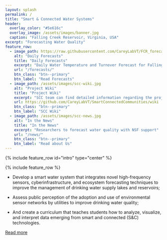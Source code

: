 ```yaml
---
layout: splash
permalink: /
title: "Smart & Connected Water Systems"
header:
  overlay_color: "#5e616c"
  overlay_image: /assets/images/banner.jpg
  caption: "Falling Creek Reservoir, Virginia, USA"
excerpt: "Forecasting Water Quality"
feature_row:
  - image_path: https://raw.githubusercontent.com/CareyLabVT/FCR_forecasts/v1.beta2/Current_forecast.png
    alt: "Daily Forecasts"
    title: "Daily Forecasts"
    excerpt: "Daily Water Temperature and Turnover Forecast for Falling Creek Reservoir, Roanoke, Virginia, USA"
    url: "/forecasts/"
    btn_class: "btn--primary"
    btn_label: "Read Forecasts"
  - image_path: /assets/images/scc-wiki.jpg
    alt: "Project Wiki"
    title: "Project Wiki"
    excerpt: "SCC team can find detailed information regarding the project in the wiki."
    url: https://github.com/CareyLabVT/SmartConnectedCommunities/wiki
    btn_class: "btn--primary"
    btn_label: "SCC Wiki"
  - image_path: /assets/images/scc-news.jpg
    alt: "In the News"
    title: "In the News"
    excerpt: "Researchers to forecast water quality with NSF support"
    url: "/news/"
    btn_class: "btn--primary"
    btn_label: "Read about Us"
---
```


{% include feature_row id="intro" type="center" %}

{% include feature_row %}

- Develop a smart water system that integrates novel high-frequency sensors, cyberinfrastructure, and ecosystem forecasting techniques to improve the management of drinking water supply lakes and reservoirs;

- Assess public perception of the adoption and use of environmental sensor networks by utilities to improve drinking water quality;

- And create a curriculum that teaches students how to analyze, visualize, and interpret data emerging from smart and connected (S&C) technologies.

<a href="about" class="btn btn--primary" title="Read more">Read more</a>
